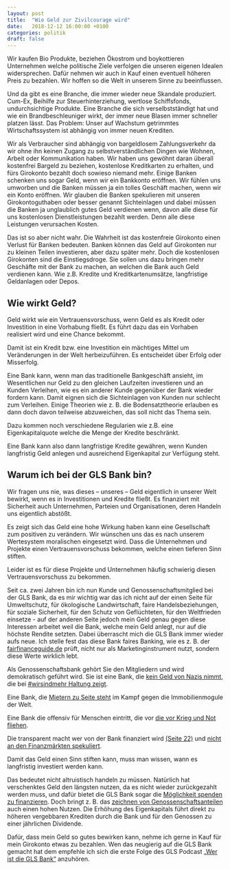 ```yaml
---
layout: post
title:  "Wie Geld zur Zivilcourage wird"
date:   2018-12-12 16:00:00 +0100
categories: politik
draft: false
---
```


Wir kaufen Bio Produkte, beziehen Ökostrom und boykottieren Unternehmen welche politische Ziele verfolgen die unseren
eigenen Idealen widersprechen. Dafür nehmen wir auch in Kauf einen eventuell höheren Preis zu bezahlen. Wir hoffen so
die Welt in unserem Sinne zu beeinflussen.

Und da gibt es eine Branche, die immer wieder neue Skandale produziert. Cum-Ex, Beihilfe zur Steuerhinterziehung,
wertlose Schiffsfonds, undurchsichtige Produkte. Eine Branche die sich verselbstständigt hat und wie ein
Brandbeschleuniger wirkt, der immer neue Blasen immer schneller platzen lässt. Das Problem: Unser auf Wachstum getrimmtes
Wirtschaftssystem ist abhängig von immer neuen Krediten.

Wir als Verbraucher sind abhängig von bargeldlosem Zahlungsverkehr da wir ohne ihn keinen Zugang zu selbstverständlichen
Dingen wie Wohnen, Arbeit oder Kommunikation haben. Wir haben uns gewöhnt daran überall kostenfrei Bargeld zu beziehen,
kostenlose Kreditkarten zu erhalten, und fürs Girokonto bezahlt doch sowieso niemand mehr. Einige Banken schenken uns
sogar Geld, wenn wir ein Bankkonto eröffnen. Wir fühlen uns umworben und die Banken müssen ja ein tolles Geschäft machen,
wenn wir ein Konto eröffnen. Wir glauben die Banken spekulieren mit unseren Girokontoguthaben oder besser genannt
Sichteinlagen und dabei müssen die Banken ja unglaublich gutes Geld verdienen wenn, davon alle diese für uns kostenlosen
Dienstleistungen bezahlt werden. Denn alle diese Leistungen verursachen Kosten.

Das ist so aber nicht wahr. Die Wahrheit ist das kostenfreie Girokonto einen Verlust für Banken bedeuten. Banken können
das Geld auf Girokonten nur zu kleinen Teilen investieren, aber dazu später mehr. Doch die kostenlosen Girokonten sind
die Einstiegsdroge. Sie sollen uns dazu bringen mehr Geschäfte mit der Bank zu machen, an welchen die Bank auch Geld 
verdienen kann. Wie z.B. Kredite und Kreditkartenumsätze, langfristige Geldanlagen oder Depos.

## Wie wirkt Geld?

Geld wirkt wie ein Vertrauensvorschuss, wenn Geld es als Kredit oder Investition in eine Vorhabung fließt. Es führt dazu
das ein Vorhaben realisiert wird und eine Chance bekommt.

Damit ist ein Kredit bzw. eine Investition ein mächtiges Mittel um Veränderungen in der Welt herbeizuführen. Es
entscheidet über Erfolg oder Misserfolg.

Eine Bank kann, wenn man das traditionelle Bankgeschäft ansieht, im Wesentlichen nur Geld zu den gleichen Laufzeiten
investieren und an Kunden Verleihen, wie es ein anderer Kunde gegenüber der Bank wieder fordern kann. Damit eignen sich
die Sichteinlagen von Kunden nur schlecht zum Verleihen. Einige Theorien wie z. B. die Bodensatztheorie erlauben es dann
doch davon teilweise abzuweichen, das soll nicht das Thema sein.

Dazu kommen noch verschiedene Regularien wie z.B. eine Eigenkapitalquote welche die Menge der Kredite beschränkt.

Eine Bank kann also dann langfristige Kredite gewähren, wenn Kunden langfristig Geld anlegen und ausreichend Eigenkapital
zur Verfügung steht.

## Warum ich bei der GLS Bank bin?

Wir fragen uns nie, was dieses – unseres – Geld eigentlich in unserer Welt bewirkt, wenn es in Investitionen und Kredite
fließt. Es finanziert mit Sicherheit auch Unternehmen, Parteien und Organisationen, deren Handeln uns eigentlich abstößt.

Es zeigt sich das Geld eine hohe Wirkung haben kann eine Gesellschaft zum positiven zu verändern. Wir wünschen uns das
es nach unserem Wertesystem moralischen eingesetzt wird. Dass die Unternehmen und Projekte einen Vertrauensvorschuss
bekommen, welche einen tieferen Sinn stiften.

Leider ist es für diese Projekte und Unternehmen häufig schwierig diesen Vertrauensvorschuss zu bekommen.

Seit ca. zwei Jahren bin ich nun Kunde und Genossenschaftsmitglied bei der GLS Bank, da es mir wichtig war das ich nicht
auf der einen Seite für Umweltschutz, für ökologische Landwirtschaft, faire Handelsbeziehungen, für soziale Sicherheit,
für den Schutz von Geflüchteten, für den Weltfrieden einsetze - auf der anderen Seite jedoch mein Geld genau gegen diese
Interessen arbeitet weil die Bank, welche mein Geld anlegt, nur auf die höchste Rendite setzten.
Dabei überrascht mich die GLS Bank immer wieder aufs neue. Ich stelle fest das diese Bank faires Banking, wie es z. B.
der [fairfinanceguide.de](https://www.fairfinanceguide.de/) prüft, nicht nur als Marketinginstrument nutzt, sondern diese
Werte wirklich lebt.

Als Genossenschaftsbank gehört Sie den Mitgliedern und wird demokratisch geführt wird. Sie ist eine Bank, die
[kein Geld von Nazis nimmt](http://www.taz.de/!5507138/), die bei [#wirsindmehr Haltung zeigt](https://blog.gls.de/bankspiegel/bs-2018-2-wir-sind-mehr-haltung/).

Eine Bank, die [Mietern zu Seite steht](https://www.rbb24.de/politik/beitrag/2018/12/berlin-gls-bank-sagt-unterstuetzung-fuer-mieter-in-der-karl-marx-allee-zu.html)
im Kampf gegen die Immobilienmogule der Welt.

Eine Bank die offensiv für Menschen eintritt, die vor [die vor Krieg und Not fliehen](https://www.gls.de/privatkunden/gls-fluechtlingshilfe/).

Die transparent macht wer von der Bank finanziert wird [(Seite 22)](https://www.gls.de/media/PDF/Bankspiegel/GLS_Bankspiegel_232.pdf)
und [nicht an den Finanzmärkten spekuliert](https://www.gls.de/privatkunden/gls-bank/gls-nachhaltigkeit/).

Damit das Geld einen Sinn stiften kann, muss man wissen, wann es langfristig investiert werden kann.

Das bedeutet nicht altruistisch handeln zu müssen. Natürlich hat verschenktes Geld den längsten nutzen, da es nicht
wieder zurückgezahlt werden muss, und dafür bietet die GLS Bank sogar die [Möglichkeit spenden zu finanzieren](https://www.gls.de/gemeinnuetzige-kunden/finanzieren/leih-und-schenkgemeinschaft/).
Doch bringt z. B. das [zeichnen von Genossenschaftsanteilen](https://www.gls.de/privatkunden/gls-anteile/) auch
einen hohen Nutzen. Die Erhöhung des Eigenkapitals führt direkt zu höheren vergebbaren Krediten durch die Bank und für den
Genossen zu einer jährlichen Dividende.

Dafür, dass mein Geld so gutes bewirken kann, nehme ich gerne in Kauf für mein Girokonto etwas zu bezahlen. Wen das
neugierig auf die GLS Bank gemacht hat dem empfehle ich sich die erste Folge des GLS Podcast [„Wer ist die GLS Bank“](https://blog.gls.de/podcast/gls-bank-podcast-folge-1/)
anzuhören. 